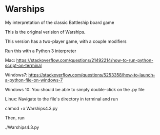 # Warships
My interpretation of the classic Battleship board game

This is the original verision of Warships.

This version has a two-player game, with a couple modifiers

Run this with a Python 3 interpreter

Mac:
https://stackoverflow.com/questions/21492214/how-to-run-python-script-on-terminal

Windows7:
https://stackoverflow.com/questions/5253358/how-to-launch-a-python-file-on-windows-7

Windows 10:
You should be able to simply double-click on the .py file

Linux:
Navigate to the file's directory in terminal and run

chmod +x Warships4.3.py

Then, run

./Warships4.3.py
